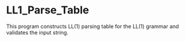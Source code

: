 # LL1_Parse_Table

This program constructs LL(1) parsing table for the LL(1) grammar and validates the input string.
